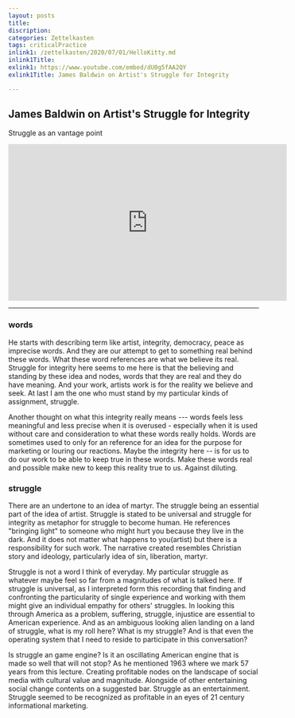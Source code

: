 ```yaml
---
layout: posts
title: 
discription: 
categories: Zettelkasten
tags: criticalPractice 
inlink1: /zettelkasten/2020/07/01/HelloKitty.md
inlink1Title: 
exlink1: https://www.youtube.com/embed/dU0g5fAA2QY
exlink1Title: James Baldwin on Artist's Struggle for Integrity

---
```




## James Baldwin on Artist's Struggle for Integrity

Struggle as an vantage point

<div class="videowrapper">
<iframe width="560" height="315" src="https://www.youtube.com/embed/dU0g5fAA2QY" frameborder="0" allow="accelerometer; autoplay; encrypted-media; gyroscope; picture-in-picture" allowfullscreen></iframe>
</div>

---

### words

He starts with describing term like artist, integrity, democracy, peace as imprecise words. And they are our attempt to get to something real behind these words. What these word references are what we believe its real. Struggle for integrity here seems to me here is that the believing and standing by these idea and nodes, words that they are real and they do have meaning. And your work, artists work is for the reality we believe and seek. At last I am the one who must stand by my particular kinds of assignment, struggle. 

Another thought on what this integrity really means --- words feels less meaningful and less precise when it is overused - especially when it is used without care and consideration to what these words really holds. Words are sometimes used to only for an reference for an idea for the purpose for marketing or louring our reactions. Maybe the integrity here -- is for us to do our work to be able to keep true in these words. Make these words real and possible make new to keep this reality true to us. Against diluting. 

### struggle

There are an undertone to an idea of martyr. The struggle being an essential part of the idea of artist. Struggle is stated to be universal and struggle for integrity as metaphor for struggle to become human. He references "bringing light" to someone who might hurt you because they live in the dark. And it does not matter what happens to you(artist) but there is a responsibility for such work. The narrative created resembles Christian story and ideology, particularly idea of sin, liberation, martyr. 

Struggle is not a word I think of everyday. My particular struggle as whatever maybe feel so far from a magnitudes of what is talked here. If struggle is universal, as I interpreted form this recording that finding and confronting the particularity of single experience and working with them might give an individual empathy for others' struggles. In looking this through America as a problem, suffering, struggle, injustice are essential to American experience. And as an ambiguous looking alien landing on a land of struggle, what is my roll here? What is my struggle? And is that even the operating system that I need to reside to participate in this conversation?

 Is struggle an game engine? Is it an oscillating American engine that is made so well that will not stop? As he mentioned 1963 where we mark 57 years from this lecture. Creating profitable nodes on the landscape of social media with cultural value and magnitude. Alongside of other entertaining social change contents on a suggested bar. Struggle as an entertainment. Struggle seemed to be recognized as profitable in an eyes of 21 century informational marketing. 






